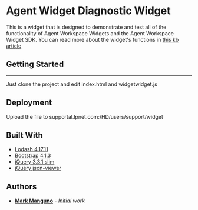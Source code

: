 # Agent Widget Diagnostic Widget

This is a widget that is designed to demonstrate and test all of the functionality of Agent Workspace Widgets and the Agent Workspace Widget SDK. You can read more about the widget's functions in [this kb article](https://docs.google.com/document/d/1I0qnlRxaXcp0bUAzdpuj9pHZrRjFfgWGqHkZ80vj_6k/edit?usp=sharing)

## Getting Started
****
Just clone the project and edit index.html and widgetwidget.js

## Deployment

Upload the file to supportal.lpnet.com:/HD/users/support/widget

## Built With

* [Lodash 4.17.11](https://lodash.com/docs/4.17.11)
* [Bootstrap 4.1.3](https://getbootstrap.com/)
* [jQuery 3.3.1 slim](https://jquery.com/)
* [jQuery json-viewer](https://github.com/abodelot/jquery.json-viewer)

## Authors

* [**Mark Manguno**](https://lpgithub.dev.lprnd.net/mmanguno) - *Initial work*